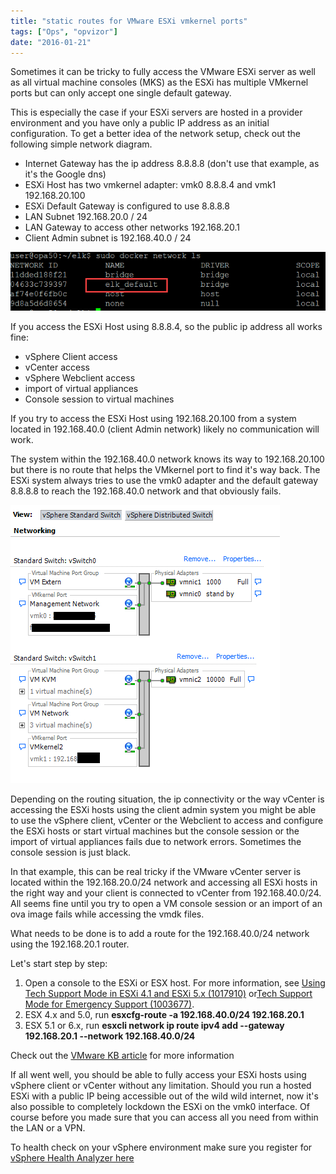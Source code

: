 ```yaml
---
title: "static routes for VMware ESXi vmkernel ports"
tags: ["Ops", "opvizor"]
date: "2016-01-21"
---
```


Sometimes it can be tricky to fully access the VMware ESXi server as well as all virtual machine consoles (MKS) as the ESXi has multiple VMkernel ports but can only accept one single default gateway.

This is especially the case if your ESXi servers are hosted in a provider environment and you have only a public IP address as an initial configuration. To get a better idea of the network setup, check out the following simple network diagram.

- Internet Gateway has the ip address 8.8.8.8 (don't use that example, as it's the Google dns)
- ESXi Host has two vmkernel adapter: vmk0 8.8.8.4 and vmk1 192.168.20.100
- ESXi Default Gateway is configured to use 8.8.8.8
- LAN Subnet 192.168.20.0 / 24
- LAN Gateway to access other networks 192.168.20.1
- Client Admin subnet is 192.168.40.0 / 24

![network diagram - static routes for VMware ESXi](/images/blog/network.png)

If you access the ESXi Host using 8.8.8.4, so the public ip address all works fine:

- vSphere Client access
- vCenter access
- vSphere Webclient access
- import of virtual appliances
- Console session to virtual machines

If you try to access the ESXi Host using 192.168.20.100 from a system located in 192.168.40.0 (client Admin network) likely no communication will work. 

The system within the 192.168.40.0 network knows its way to 192.168.20.100 but there is no route that helps the VMkernel port to find it's way back. The ESXi system always tries to use the vmk0 adapter and the default gateway 8.8.8.8 to reach the 192.168.40.0 network and that obviously fails.

![VMkernel network configuration](/images/blog/network_esx.png)

Depending on the routing situation, the ip connectivity or the way vCenter is accessing the ESXi hosts using the client admin system you might be able to use the vSphere client, vCenter or the Webclient to access and configure the ESXi hosts or start virtual machines but the console session or the import of virtual appliances fails due to network errors. Sometimes the console session is just black.

In that example, this can be real tricky if the VMware vCenter server is located within the 192.168.20.0/24 network and accessing all ESXi hosts in the right way and your client is connected to vCenter from 192.168.40.0/24. All seems fine until you try to open a VM console session or an import of an ova image fails while accessing the vmdk files.

What needs to be done is to add a route for the 192.168.40.0/24 network using the 192.168.20.1 router.

Let's start step by step:

1. Open a console to the ESXi or ESX host. For more information, see [Using Tech Support Mode in ESXi 4.1 and ESXi 5.x (1017910)](http://kb.vmware.com/selfservice/search.do?cmd=displayKC&docType=kc&docTypeID=DT_KB_1_1&externalId=1017910) or[Tech Support Mode for Emergency Support (1003677)](http://kb.vmware.com/selfservice/search.do?cmd=displayKC&docType=kc&docTypeID=DT_KB_1_1&externalId=1003677).
2. ESX 4.x and 5.0, run **esxcfg-route -a 192.168.40.0/24 192.168.20.1**
3. ESX 5.1 or 6.x, run **esxcli network ip route ipv4 add --gateway 192.168.20.1 --network 192.168.40.0/24**

Check out the [VMware KB article](http://kb.vmware.com/selfservice/microsites/search.do?language=en_US&cmd=displayKC&externalId=2001426) for more information

If all went well, you should be able to fully access your ESXi hosts using vSphere client or vCenter without any limitation. Should you run a hosted ESXi with a public IP being accessible out of the wild wild internet, now it's also possible to completely lockdown the ESXi on the vmk0 interface. Of course before you made sure that you can access all you need from within the LAN or a VPN.

To health check on your vSphere environment make sure you register for [vSphere Health Analyzer here](http://try.opvizor.com/health-analyzer/)
